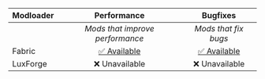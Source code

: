 | Modloader | Performance | Bugfixes |
| --- | :---: | :---: | 
| | *Mods that improve performance* | *Mods that fix bugs* | 
| Fabric | [✅ Available](fabric/optimizations.md) | [✅ Available](fabric/fixes.md) |
| LuxForge | ❌ Unavailable | ❌ Unavailable |